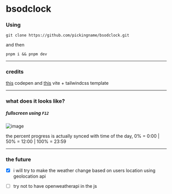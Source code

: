 # bsodclock

### Using

```
git clone https://github.com/pickingname/bsodclock.git
```
and then

```
pnpm i && pnpm dev
```

---

### credits

[this](https://codepen.io/xontab/pen/JrVaYR) codepen and [this](https://github.com/sadman-shami/vite-tailwind-boilerplate) vite + tailwindcss template

---

### what does it looks like?


##### fullscreen using `F12`

![image](https://github.com/pickingname/bsodclock/assets/115550149/8f605fca-7049-4c6c-bc89-67528704fab7)

the percent progress is actually synced with time of the day, 0% = 0:00 | 50% = 12:00 | 100% = 23:59

---

### the future

- [x] i will try to make the weather change based on users location using geolocation api

- [ ] try not to have openweatherapi in the js
